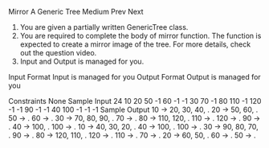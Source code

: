 Mirror A Generic Tree
Medium  Prev   Next
1. You are given a partially written GenericTree class.
2. You are required to complete the body of mirror function. The function is expected to create a mirror image of the tree. For more details, check out the question video.
3. Input and Output is managed for you. 

Input Format
Input is managed for you
Output Format
Output is managed for you

Constraints
None
Sample Input
24
10 20 50 -1 60 -1 -1 30 70 -1 80 110 -1 120 -1 -1 90 -1 -1 40 100 -1 -1 -1
Sample Output
10 -> 20, 30, 40, .
20 -> 50, 60, .
50 -> .
60 -> .
30 -> 70, 80, 90, .
70 -> .
80 -> 110, 120, .
110 -> .
120 -> .
90 -> .
40 -> 100, .
100 -> .
10 -> 40, 30, 20, .
40 -> 100, .
100 -> .
30 -> 90, 80, 70, .
90 -> .
80 -> 120, 110, .
120 -> .
110 -> .
70 -> .
20 -> 60, 50, .
60 -> .
50 -> .
